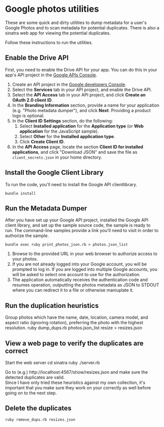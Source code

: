 # Google photos utilities

These are some quick and dirty utilities to dump metadata for a user's Google Photos and to scan metadata for potential duplicates.
There is also a sinatra web app for viewing the potential duplicates.

Follow these instructions to run the utilities.

## Enable the Drive API

First, you need to enable the Drive API for your app. You can do this in your
app's API project in the [Google APIs
Console](https://code.google.com/apis/console/).

1. Create an API project in the [Google developers
   Console](https://console.developers.google.com/project).
2. Select the **Services** tab in your API project, and enable the Drive API.
3. Select the **API Access** tab in your API project, and click **Create an
   OAuth 2.0 client ID**.
4. In the **Branding Information** section, provide a name for your application
   (e.g. "Photo metadata dumper"), and click **Next**.  Providing a product
   logo is optional.
5. In the **Client ID Settings** section, do the following:
      1. Select **Installed application** for the **Application type**
         (or **Web application** for the JavaScript sample).
      2. Select **Other** for the **Installed application type**.
      3. Click **Create Client ID**.
6. In the **API Access** page, locate the section **Client ID for installed
   applications**, and click "Download JSON" and save the file as
   `client_secrets.json` in your home directory.

## Install the Google Client Library

To run the code, you'll need to install the Google API clientlibrary.

    bundle install

## Run the Metadata Dumper

After you have set up your Google API project, installed the Google API client
library, and set up the sample source code, the sample is ready to run.  The
command-line samples provide a link you'll need to visit in order to
authorize the sample.

    bundle exec ruby print_photos_json.rb > photos.json_list

1. Browse to the provided URL in your web browser to authorize access to your photos.
2. If you are not already logged into your Google account, you will be prompted
   to log in.  If you are logged into multiple Google accounts, you will be
   asked to select one account to use for the authorization.
3. The application automatically receives the authentication code and resumes
   operation, outputting the photos metadata as JSON to STDOUT where you can
   redirect it to a file or otherwise maniuplate it.

## Run the duplication heuristics

Group photos which have the name, date, location, camera model, and aspect ratio (ignoring rotation),
preferring the photo with the highest resolution.
    ruby dump_dups.rb photos.json_list resize > resizes.json

## View a web page to verify the duplicates are correct
Start the web server
     cd sinatra
     ruby ./server.rb

Go to (e.g.) http://localhost:4567/show/resizes.json and make sure the detected duplicates are valid.  
Since I have only tried these heuristics against my own collection, it's important that you make
sure they work on your correctly as well before going on to the next step.

## Delete the duplicates

    ruby remove_dups.rb resizes.json

